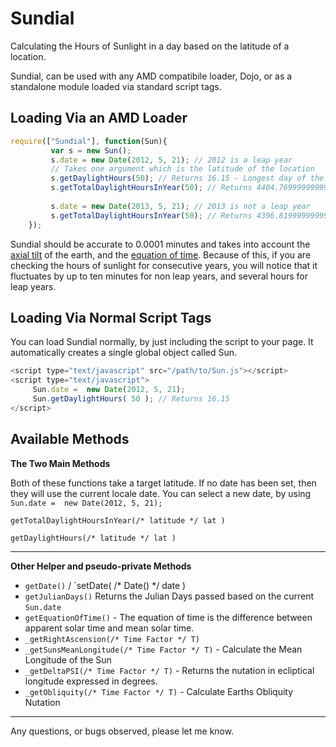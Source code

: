 Sundial
=======

Calculating the Hours of Sunlight in a day based on the latitude of a location. 

Sundial, can be used with any AMD compatibile loader, Dojo, or as a standalone module loaded via standard script tags. 

Loading Via an AMD Loader
-------------------------
```javascript
require(["Sundial"], function(Sun){
         var s = new Sun();       
         s.date = new Date(2012, 5, 21); // 2012 is a leap year
         // Takes one argument which is the latitude of the location
         s.getDaylightHours(50); // Returns 16.15 - Longest day of the year
         s.getTotalDaylightHoursInYear(50); // Returns 4404.769999999997 
         
         s.date = new Date(2013, 5, 21); // 2013 is not a leap year
         s.getTotalDaylightHoursInYear(50); // Returns 4396.819999999999 
    });
```

Sundial should be accurate to 0.0001 minutes and takes into account the [axial tilt][2] of the earth, and the [equation of time][3].
Because of this, if you are checking the hours of sunlight for consecutive years, you will notice that it fluctuates by up to ten minutes for non leap years, and several hours for leap years. 

 [2]: http://en.wikipedia.org/wiki/Axial_tilt
 [3]: http://en.wikipedia.org/wiki/Equation_of_time

Loading Via Normal Script Tags
------------------------------

You can load Sundial normally, by just including the script to your page. It automatically creates a single global object called Sun.

```javascript
<script type="text/javascript" src="/path/to/Sun.js"></script>
<script type="text/javascript">
     Sun.date =  new Date(2012, 5, 21);
     Sun.getDaylightHours( 50 ); // Returns 16.15
</script>

```

Available Methods
-----------------

**The Two Main Methods**

Both of these functions take a target latitude. If no date has been set, then they will use the current locale date.
You can select a new date, by using `Sun.date =  new Date(2012, 5, 21);`

`getTotalDaylightHoursInYear(/* latitude */ lat )`

`getDaylightHours(/* latitude */ lat )`


--------------------

**Other Helper and pseudo-private Methods**

- `getDate()` / `setDate( /* Date() */ date )
- `getJulianDays()` Returns the Julian Days passed based on the current `Sun.date`
- `getEquationOfTime()`  - The equation of time is the difference between apparent solar time and mean solar time. 
- `_getRightAscension(/* Time Factor */ T)`
- `_getSunsMeanLongitude(/* Time Factor */ T)` - Calculate the Mean Longitude of the Sun
- `_getDeltaPSI(/* Time Factor */ T)` - Returns the nutation in ecliptical longitude expressed in degrees.
- `_getObliquity(/* Time Factor */ T)` - Calculate Earths Obliquity Nutation


---------------------


Any questions, or bugs observed, please let me know. 